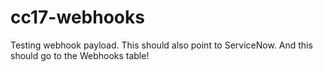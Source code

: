 # cc17-webhooks
Testing webhook payload. This should also point to ServiceNow. And this should go to the Webhooks table!
